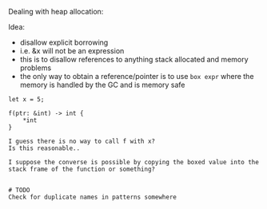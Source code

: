 Dealing with heap allocation:

Idea:
- disallow explicit borrowing
- i.e. &x will not be an expression
- this is to disallow references to anything stack allocated and memory
  problems
- the only way to obtain a reference/pointer is to use `box expr` where
  the memory is handled by the GC and is memory safe


```
let x = 5;

f(ptr: &int) -> int {
    *int
}

I guess there is no way to call f with x?
Is this reasonable..

I suppose the converse is possible by copying the boxed value into the
stack frame of the function or something?


# TODO
Check for duplicate names in patterns somewhere
